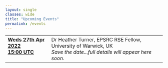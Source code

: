 ```yaml
---
layout: single
classes: wide
title: "Upcoming Events"
permalink: /events
---
```


<div class="notice" style="font-size: 0.9em !important;">
    <table>
        <tr>
            <td style="vertical-align: top;">
                <strong><a href="https://www.timeanddate.com/worldclock/converter.html?iso=20220427T150000&p1=224&p2=64&p3=179&p4=1440&p5=136&p6=37&p7=101&p8=170&p9=776&p10=438&p11=236&p12=240" target="_blank" rel="noopener noreferrer">Weds 27th Apr 2022<br/>15:00 UTC</a></strong>
            </td>
            <td>
                Dr Heather Turner, EPSRC RSE Fellow, University of Warwick, UK<br/>
                <em>Save the date...full details will appear here soon</em>.
            </td>
        </tr>
    </table>
</div>
